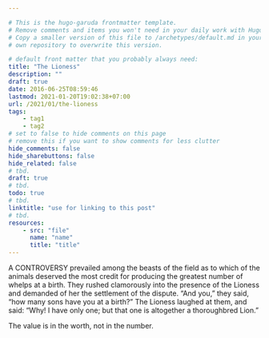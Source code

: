 ```yaml
---

# This is the hugo-garuda frontmatter template.
# Remove comments and items you won't need in your daily work with Hugo.
# Copy a smaller version of this file to /archetypes/default.md in your
# own repository to overwrite this version.

# default front matter that you probably always need:
title: "The Lioness"
description: ""
draft: true
date: 2016-06-25T08:59:46
lastmod: 2021-01-20T19:02:38+07:00
url: /2021/01/the-lioness
tags:
    - tag1
    - tag2
# set to false to hide comments on this page
# remove this if you want to show comments for less clutter
hide_comments: false
hide_sharebuttons: false
hide_related: false
# tbd.
draft: true
# tbd.
todo: true
# tbd.
linktitle: "use for linking to this post"
# tbd.
resources:
    - src: "file"
      name: "name"
      title: "title"
---
```

A CONTROVERSY prevailed among the beasts of the field as to which of the animals deserved the most credit for producing the greatest number of whelps at a birth. They rushed clamorously into the presence of the Lioness and demanded of her the settlement of the dispute. “And you,” they said, “how many sons have you at a birth?” The Lioness laughed at them, and said: “Why! I have only one; but that one is altogether a thoroughbred Lion.”

The value is in the worth, not in the number.
